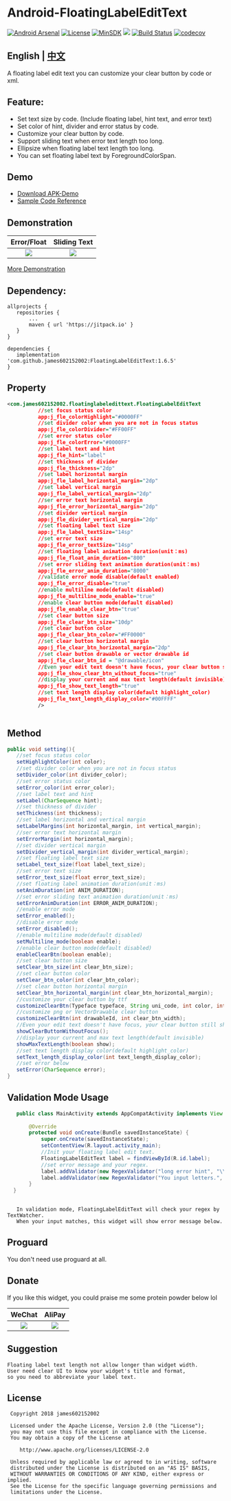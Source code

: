# Android-FloatingLabelEditText

[![Android Arsenal](https://img.shields.io/badge/Android%20Arsenal-FloatingLabelEditText-brightgreen.svg?style=flat)](https://android-arsenal.com/details/1/6727)
[![License](https://img.shields.io/badge/License%20-Apache%202-337ab7.svg)](https://www.apache.org/licenses/LICENSE-2.0)
[![MinSDK](https://img.shields.io/badge/API-14%2B-brightgreen.svg?style=flat)](https://android-arsenal.com/api?level=14)
[![](https://jitpack.io/v/james602152002/FloatingLabelEditText.svg)](https://jitpack.io/#james602152002/FloatingLabelEditText)
[![Build Status](https://travis-ci.org/james602152002/FloatingLabelEditText.svg?branch=master)](https://travis-ci.org/james602152002/FloatingLabelEditText)
[![codecov](https://codecov.io/gh/james602152002/FloatingLabelEditText/branch/master/graph/badge.svg)](https://codecov.io/gh/james602152002/FloatingLabelEditText)

## English | [中文](https://github.com/james602152002/FloatingLabelEditText)

A floating label edit text you can customize your clear button by code or xml.

## Feature:

 - Set text size by code. (Include floating label, hint text, and error text)
 - Set color of hint, divider and error status by code.
 - Customize your clear button by code.
 - Support sliding text when error text length too long.
 - Ellipsize when floating label text length too long.
 - You can set floating label text by ForegroundColorSpan.
 
## Demo
 - [Download APK-Demo](../art/demo.apk)
 - [Sample Code Reference](https://github.com/james602152002/FloatingLabelEditTextDemo)
 
## Demonstration
 
 |Error/Float|Sliding Text|
 |:---:|:---:|
 |![](../art/error_demo.gif)|![](../art/text_slide_demo.gif)|
 
 [More Demonstration](../common_md/DEMONSTRATION_EN.md)
 
## Dependency:
 
 ```
 allprojects {
 	repositories {
 		...
 		maven { url 'https://jitpack.io' }
 	}
 }
 ```
 
 ```
 dependencies {
 	implementation 'com.github.james602152002:FloatingLabelEditText:1.6.5'
 }
 ```
 
 ## Property
 ```xml
 <com.james602152002.floatinglabeledittext.FloatingLabelEditText
           //set focus status color
           app:j_fle_colorHighlight="#0000FF" 
           //set divider color when you are not in focus status
           app:j_fle_colorDivider="#FF00FF"
           //set error status color
           app:j_fle_colorError="#0000FF"
           //set label text and hint
           app:j_fle_hint="label"
           //set thickness of divider
           app:j_fle_thickness="2dp"
           //set label horizontal margin
           app:j_fle_label_horizontal_margin="2dp"
           //set label vertical margin
           app:j_fle_label_vertical_margin="2dp"
           //ser error text horizontal margin
           app:j_fle_error_horizontal_margin="2dp"
           //set divider vertical margin
           app:j_fle_divider_vertical_margin="2dp"
           //set floating label text size
           app:j_fle_label_textSize="14sp"
           //set error text size
           app:j_fle_error_textSize="14sp"
           //set floating label animation duration(unit：ms)
           app:j_fle_float_anim_duration="800"
           //set error sliding text animation duration(unit：ms)
           app:j_fle_error_anim_duration="8000"
           //validate error mode disable(default enabled)
           app:j_fle_error_disable="true"
           //enable multiline mode(default disabled)
           app:j_fle_multiline_mode_enable="true"
           //enable clear button mode(default disabled)
           app:j_fle_enable_clear_btn="true"
           //set clear button size
           app:j_fle_clear_btn_size="10dp"
           //set clear button color
           app:j_fle_clear_btn_color="#FF0000"
           //set clear button horizontal margin
           app:j_fle_clear_btn_horizontal_margin="2dp"
           //set clear button drawable or vector drawable id
           app:j_fle_clear_btn_id = "@drawable/icon"
           //Even your edit text doesn't have focus, your clear button still show at right.(default invisible)
           app:j_fle_show_clear_btn_without_focus="true"
           //display your current and max text length(default invisible)
           app:j_fle_show_text_length="true"
           //set text length display color(default highlight_color)
           app:j_fle_text_length_display_color="#00FFFF"
           />
           
 ```
 
 ## Method
 ```java
 public void setting(){
    //set focus status color
    setHighlightColor(int color);
    //set divider color when you are not in focus status
    setDivider_color(int divider_color);
    //set error status color
    setError_color(int error_color);
    //set label text and hint
    setLabel(CharSequence hint);
    //set thickness of divider
    setThickness(int thickness);
    //set label horizontal and vertical margin
    setLabelMargins(int horizontal_margin, int vertical_margin);
    //ser error text horizontal margin
    setErrorMargin(int horizontal_margin);
    //set divider vertical margin
    setDivider_vertical_margin(int divider_vertical_margin);
    //set floating label text size
    setLabel_text_size(float label_text_size);
    //set error text size
    setError_text_size(float error_text_size);
    //set floating label animation duration(unit：ms)
    setAnimDuration(int ANIM_DURATION);
    //set error sliding text animation duration(unit：ms)
    setErrorAnimDuration(int ERROR_ANIM_DURATION);
    //enable error mode
    setError_enabled();
    //disable error mode
    setError_disabled();
    //enable multiline mode(default disabled)
    setMultiline_mode(boolean enable);
    //enable clear button mode(default disabled)
    enableClearBtn(boolean enable);
    //set clear button size
    setClear_btn_size(int clear_btn_size);
    //set clear button color
    setClear_btn_color(int clear_btn_color);
    //set clear button horizontal margin
    setClear_btn_horizontal_margin(int clear_btn_horizontal_margin);
    //customize your clear button by ttf
    customizeClearBtn(Typeface typeface, String uni_code, int color, int clear_btn_size);
    //customize png or VectorDrawable clear button
    customizeClearBtn(int drawableId, int clear_btn_width);
    //Even your edit text doesn't have focus, your clear button still show at right.
    showClearButtonWithoutFocus();
    //display your current and max text length(default invisible)
    showMaxTextLength(boolean show);
    //set text length display color(default highlight_color)
    setText_length_display_color(int text_length_display_color);
    //set error below
    setError(CharSequence error);
 }
 
 ```
 ## Validation Mode Usage
  ```java
     public class MainActivity extends AppCompatActivity implements View.OnClickListener {
     
         @Override
         protected void onCreate(Bundle savedInstanceState) {
             super.onCreate(savedInstanceState);
             setContentView(R.layout.activity_main);
             //Init your floating label edit text.
             FloatingLabelEditText label = findViewById(R.id.label);
             //set error message and your regex.
             label.addValidator(new RegexValidator("long error hint", "\\d+"));
             label.addValidator(new RegexValidator("You input letters.", "[A-Za-z]+$"));
         }
    }
     
  ```
  
  ```
     In validation mode, FloatingLabelEditText will check your regex by TextWatcher.
     When your input matches, this widget will show error message below.
  ```
 
 ## Proguard
 
 You don't need use proguard at all.
 
 ## Donate
 
 If you like this widget, you could praise me some protein powder below lol
 
 |WeChat|AliPay|
 |:---:|:---:|
 |![](../art/weixin_green.jpg)|![](../art/zhifubao_blue.jpg)|
 
 ## Suggestion
 
 ```
 Floating label text length not allow longer than widget width.
 User need clear UI to know your widget's title and format, 
 so you need to abbreviate your label text.
 ```
 
 License
 -------
 
     Copyright 2018 james602152002
 
     Licensed under the Apache License, Version 2.0 (the "License");
     you may not use this file except in compliance with the License.
     You may obtain a copy of the License at
 
        http://www.apache.org/licenses/LICENSE-2.0
 
     Unless required by applicable law or agreed to in writing, software
     distributed under the License is distributed on an "AS IS" BASIS,
     WITHOUT WARRANTIES OR CONDITIONS OF ANY KIND, either express or implied.
     See the License for the specific language governing permissions and
     limitations under the License.